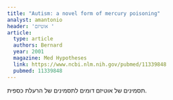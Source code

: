 ```yaml
---
title: "Autism: a novel form of mercury poisoning"
analyst: amantonio
header: 'אוטיזם '
article:
  type: article
  authors: Bernard
  year: 2001
  magazine: Med Hypotheses
  link: https://www.ncbi.nlm.nih.gov/pubmed/11339848
  pubmed: 11339848
---
```


תסמינים של אוטיזם דומים לתסמינים של הרעלת כספית.
